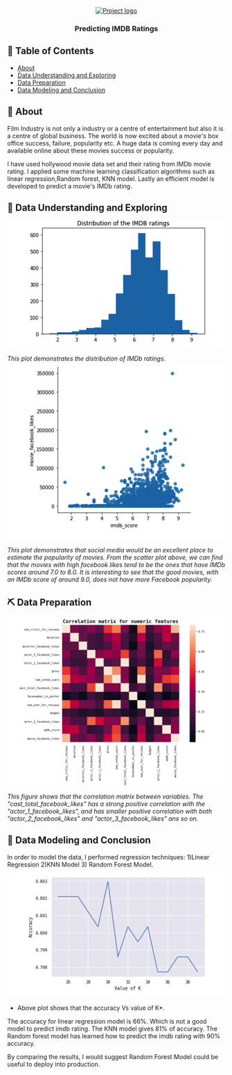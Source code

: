 
<p align="center">
  <a href="" rel="noopener">
 <img width=200px height=200px src="https://i.imgur.com/6wj0hh6.jpg" alt="Project logo"></a>
</p>

<h3 align="center">Predicting IMDB Ratings</h3>

<div align="center">

</div>


## 📝 Table of Contents
- [About](#about)
- [Data Understanding and Exploring](#data_understanding_and_exploring)
- [Data Preparation](#data-preparation)
- [Data Modeling and Conclusion](#data-modeling)

## 🧐 About <a name = "about"></a>

Film Industry is not only a industry or a centre of entertainment but also it is a centre of global business. The world is now excited about a movie's box office success, failure, popularity etc. A huge data is coming every day and available online about these movies success or popularity. 

I have used hollywood movie data set and their rating from IMDb movie rating. I applied some machine learning classification algorithms such as linear regression,Random forest, KNN model. Lastly an efficient model is developed to predict a movie's IMDb rating.

## 🎈 Data Understanding and Exploring <a name="data_understanding_and_exploring"></a>

![alt text](https://github.com/cghimire/Predicting-IMDB-Ratings/blob/master/Img/distribution_rating.png "Distribution Plot")

*This plot demonstrates the distribution of IMDb ratings*.
![alt text](https://github.com/cghimire/Predicting-IMDB-Ratings/blob/master/Img/fblikes_rating.png "fblikesVSrating")

*This plot demonstrates that social media would be an excellent place to estimate the popularity of movies. From the scatter plot above, we can find that the movies with high facebook likes tend to be the ones that have IMDb scores around 7.0 to 8.0. It is interesting to see that the good movies, with an IMDb score of around 9.0, does not have more Facebook popularity.*

## ⛏️ Data Preparation <a name = "data-preparation"></a>

![alt text](https://github.com/cghimire/Predicting-IMDB-Ratings/blob/master/Img/correlation.png "correlation matrix")

*This figure shows that the correlation matrix between variables. The "cast_total_facebook_likes" has a strong positive correlation with the "actor_1_facebook_likes", and has smaller positive correlation with both "actor_2_facebook_likes" and "actor_3_facebook_likes" ans so on.*

## 🚀 Data Modeling and Conclusion <a name = "data-modeling"></a>

In order to model the data, I performed regression techniques: 1)Linear Regression 2)KNN Model 3) Random Forest Model.

![alt text](https://github.com/cghimire/Predicting-IMDB-Ratings/blob/master/Img/KNN.png "KNN")

* Above plot shows that the accuracy Vs value of K*.

The accuracy for linear regression model is 66%. Which is not a good model to predict imdb rating. The KNN model gives 81% of accuracy. The Random forest model has learned how to predict the imdb rating with 90% accuracy.

By comparing the results, I would suggest Random Forest Model could be useful to deploy into production.
